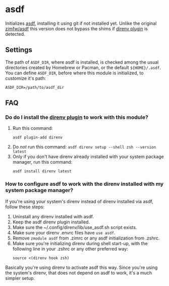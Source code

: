 asdf
====

Initializes [asdf], installing it using git if not installed yet. 
Unlike the original [zimfw/asdf] this version does not bypass the shims if [direnv plugin] is detected.

Settings
--------

The path of `ASDF_DIR`, where asdf is installed, is checked among the usual
directories created by Homebrew or Pacman, or the default `${HOME}/.asdf`. You
can define `ASDF_DIR`, before where this module is initialized, to customize
it's path:

    ASDF_DIR=/path/to/asdf_dir

FAQ
---

### Do do I install the [direnv plugin] to work with this module?

1. Run this command:
   ```
   asdf plugin-add direnv
   ```
2. Do *not* run this command: `asdf direnv setup --shell zsh --version latest`
3. Only if you don't have direnv already installed with your system package
   manager, run this command:
   ```
   asdf install direnv latest
   ```

### How to configure asdf to work with the direnv installed with my system package manager?


If you're using your system's direnv instead of direnv installed via asdf,
follow these steps:

1. Uninstall any direnv installed with asdf.
2. Keep the asdf direnv plugin installed.
3. Make sure the ~/.config/direnv/lib/use_asdf.sh script exists.
4. Make sure your direnv .envrc files have `use asdf`.
5. Remove `zmodule asdf` from .zimrc or any asdf initialization from .zshrc.
6. Make sure you're initializing direnv during shell start-up, with the
   following line in your .zshrc or any other preferred way:
   ```
   source <(direnv hook zsh)
   ```

Basically you're using direnv to activate asdf this way. Since you're using the
system's direnv, that does not depend on asdf to work, it's a much simpler setup.

[asdf]: https://github.com/asdf-vm/asdf
[direnv plugin]: https://github.com/asdf-community/asdf-direnv
[zimfw/asdf]: https://github.com/zimfw/asdf
